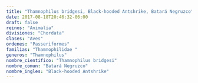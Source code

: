 ```yaml
---
title: "Thamnophilus bridgesi, Black-hooded Antshrike, Batará Negruzco"
date: 2017-08-18T20:46:32-06:00
draft: false
reinos: "Animalia"
divisiones: "Chordata"
clases: "Aves"
ordenes: "Passeriformes"
familias: "Thamnophilidae "
generos: "Thamnophilus"
nombre_cientifico: "Thamnophilus bridgesi"
nombre_comun: "Batará Negruzco"
nombre_ingles: "Black-hooded Antshrike"
---
```

